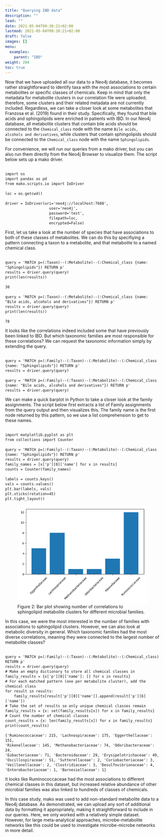```yaml
---
title: "Querying IBD data"
description: ""
lead: ""
date: 2021-05-04T09:38:21+02:00
lastmod: 2021-05-04T09:38:21+02:00
draft: false
images: []
menu: 
  examples:
    parent: "IBD"
weight: 204
toc: true
---
```


Now that we have uploaded all our data to a Neo4j database, it becomes rather straightforward to identify taxa with the most associations to certain metabolites or specific classes of chemicals. Keep in mind that only the metadata for metabolite clusters in our correlation file were uploaded; therefore, some clusters and their related metadata are not currently included. Regardless, we can take a closer look at some metabolites that Franzosa et al. (2019) found in their study. Specifically, they found that bile acids and sphingolipids were enriched in patients with IBD. In our Neo4j database, all metabolite clusters that contain bile acids should be connected to the <code>Chemical_class</code> node with the name <code>Bile acids, alcohols and derivatives</code>, while clusters that contain sphingolipids should be connected to the <code>Chemical_class</code> node with the name <code>Sphingolipids</code>. 

For convenience, we will run our queries from a mako driver, but you can also run them directly from the Neo4j Browser to visualize them. The script below sets up a mako driver. 

<pre><code>
import os
import pandas as pd
from mako.scripts.io import IoDriver

loc = os.getcwd()

driver = IoDriver(uri='neo4j://localhost:7688',
                    user='neo4j',
                    password='test',
                    filepath=loc,
                    encrypted=False)
</pre></code>

First, let us take a look at the number of species that have associations to both of these classes of metabolites. 
We can do this by specifiying a pattern connecting a taxon to a metabolite, and that metabolite to a named chemical class. 

<pre><code>
query = 'MATCH p=(:Taxon)--(:Metabolite)--(:Chemical_class {name: "Sphingolipids"}) RETURN p'
results = driver.query(query)
print(len(results))

30

query = 'MATCH p=(:Taxon)--(:Metabolite)--(:Chemical_class {name: "Bile acids, alcohols and derivatives"}) RETURN p'
results = driver.query(query)
print(len(results))

78
</pre></code>

It looks like the correlations indeed included some that have previously been linked to IBD. But which taxonomic families are most responsible for these correlations? We can request the taxonomic information simply by extending the query. 

<pre><code>
query = 'MATCH p=(:Family)--(:Taxon)--(:Metabolite)--(:Chemical_class {name: "Sphingolipids"}) RETURN p'
results = driver.query(query)

query = 'MATCH p=(:Family)--(:Taxon)--(:Metabolite)--(:Chemical_class {name: "Bile acids, alcohols and derivatives"}) RETURN p'
results = driver.query(query)
</pre></code>

We can make a quick barplot in Python to take a closer look at the family assignments. The script below first extracts a list of Family assignments from the query output and then visualizes this. The family name is the first node returned by this pattern, so we use a list comprehension to get to these names. 


<pre><code>
import matplotlib.pyplot as plt
from collections import Counter

query = 'MATCH p=(:Family)--(:Taxon)--(:Metabolite)--(:Chemical_class {name: "Sphingolipids"}) RETURN p'
results = driver.query(query)
family_names = [x['p'][0]['name'] for x in results]
counts = Counter(family_names)

labels = counts.keys()
vals = counts.values()
plt.bar(labels, vals)
plt.xticks(rotation=45)
plt.tight_layout()
</pre></code>

<figure>
  <img src="/images/ibd_families.PNG" alt="Bar plot showing number of correlations to sphingolipid metabolite clusters for different microbial families." width="600"> 
  <figcaption>Figure 2: Bar plot showing number of correlations to sphingolipid metabolite clusters for different microbial families.</figcaption>
</figure>

In this case, we were the most interested in the number of families with associations to sphingolipid clusters. However, we can also look at metabolic diversity in general. Which taxonomic families had the most diverse correlations, meaning they were connected to the largest number of metabolite classes?

<pre><code>
query = 'MATCH p=(:Family)--(:Taxon)--(:Metabolite)--(:Chemical_class) RETURN p'
results = driver.query(query)
# Make an empty dictionary to store all chemical classes in
family_results = {x['p'][0]['name']: [] for x in results}
# For each matched pattern (one per metabolite cluster), add the chemical class
for result in results:
    family_results[result['p'][0]['name']].append(result['p'][6]['name'])
# Take the set of results so only unique chemical classes remain
family_results = {x: set(family_results[x]) for x in family_results}
# Count the number of chemical classes
count_results = {x: len(family_results[x]) for x in family_results}
print(count_results)

{'Ruminococcaceae': 215, 'Lachnospiraceae': 175, 'Eggerthellaceae': 151, <br>'Rikenellaceae': 145, 'Methanobacteriaceae': 74, 'Odoribacteraceae': 24, <br>'Eubacteriaceae': 71, 'Bacteroidaceae': 29, 'Erysipelotrichaceae': 49, <br>'Oscillospiraceae': 51, 'Sutterellaceae': 2, 'Coriobacteriaceae': 3, <br>'Veillonellaceae': 2, 'Clostridiaceae': 3, 'Desulfovibrionaceae': 4, <br>'Enterobacteriaceae': 1, 'Barnesiellaceae': 1}
</pre></code>

It looks like Ruminococcaceae had the most associations to different chemical classes in this dataset, but increased relative abundance of other microbial families was also linked to hundreds of classes of chemicals. <br>

In this case study, mako was used to add non-standard metabolite data to a Neo4j database. As demonstrated, we can upload any sort of additional data by formatting it appropriately, making it straightforward to include in our queries. Here, we only worked with a relatively simple dataset. However, for large meta-analytical approaches, microbe-metabolite networks like this could be used to investigate microbe-microbe networks in more detail. 